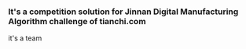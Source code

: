 ### It's a competition solution for Jinnan Digital Manufacturing Algorithm challenge of tianchi.com

it's a team
